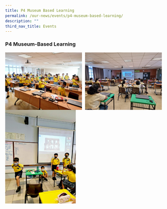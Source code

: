 ```yaml
---
title: P4 Museum Based Learning
permalink: /our-news/events/p4-museum-based-learning/
description: ""
third_nav_title: Events
---
```

### **P4 Museum-Based Learning**

<img src="/images/musembasedlearning1.jpeg" style="width:49%" align=left>
<img src="/images/musembasedlearning2.jpeg" style="width:49%" align=right>

<br clear="left">

<img src="/images/musembasedlearning3.jpeg" style="width:45%">